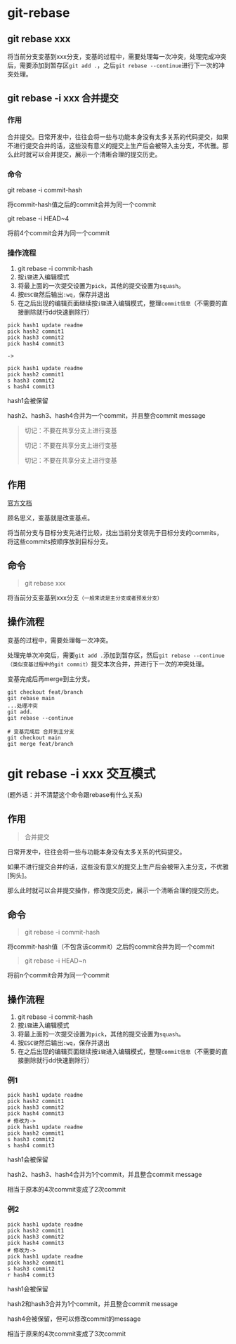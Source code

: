 # git-rebase

## git rebase xxx

将当前分支变基到xxx分支，变基的过程中，需要处理每一次冲突，处理完成冲突后，需要添加到暂存区`git add .`，之后`git rebase --continue`进行下一次的冲突处理。

## git rebase -i xxx 合并提交

### 作用
合并提交。日常开发中，往往会将一些与功能本身没有太多关系的代码提交，如果不进行提交合并的话，这些没有意义的提交上生产后会被带入主分支，不优雅。那么此时就可以合并提交，展示一个清晰合理的提交历史。

### 命令
git rebase -i commit-hash

将commit-hash值之后的commit合并为同一个commit

git rebase -i HEAD~4

将前4个commit合并为同一个commit

### 操作流程
1. git rebase -i commit-hash
2. 按`i键`进入编辑模式
3. 将最上面的一次提交设置为`pick`，其他的提交设置为`squash`。
4. 按`ESC键`然后输出`:wq`，保存并退出
5. 在之后出现的编辑页面继续按`i键`进入编辑模式，整理`commit信息`（不需要的直接删除就行dd快速删除行）


```
pick hash1 update readme
pick hash2 commit1
pick hash3 commit2
pick hash4 commit3

->

pick hash1 update readme
pick hash2 commit1
s hash3 commit2
s hash4 commit3
```
hash1会被保留

hash2、hash3、hash4合并为一个commit，并且整合commit message

> 切记：不要在共享分支上进行变基
> 
> 切记：不要在共享分支上进行变基
> 
> 切记：不要在共享分支上进行变基

## 作用
[官方文档](https://git-scm.com/book/zh/v2/Git-%E5%88%86%E6%94%AF-%E5%8F%98%E5%9F%BA)

顾名思义，变基就是改变基点。

将当前分支与目标分支先进行比较，找出当前分支领先于目标分支的commits，将这些commits按顺序放到目标分支。

## 命令
> git rebase xxx

将当前分支变基到xxx分支`（一般来说是主分支或者预发分支）`

## 操作流程
变基的过程中，需要处理每一次冲突。

处理完单次冲突后，需要`git add .`添加到暂存区，然后`git rebase --continue（类似变基过程中的git commit）`提交本次合并，并进行下一次的冲突处理。

变基完成后再merge到主分支。
```
git checkout feat/branch
git rebase main
...处理冲突
git add.
git rebase --continue

# 变基完成后 合并到主分支
git checkout main
git merge feat/branch
```

# git rebase -i xxx 交互模式
(题外话：并不清楚这个命令跟rebase有什么关系)

## 作用
> 合并提交

日常开发中，往往会将一些与功能本身没有太多关系的代码提交。

如果不进行提交合并的话，这些没有意义的提交上生产后会被带入主分支，不优雅[狗头]。

那么此时就可以合并提交操作，修改提交历史，展示一个清晰合理的提交历史。

## 命令
> git rebase -i commit-hash

将commit-hash值（不包含该commit）之后的commit合并为同一个commit

> git rebase -i HEAD~n

将前n个commit合并为同一个commit

## 操作流程
1. git rebase -i commit-hash
2. 按`i键`进入编辑模式
3. 将最上面的一次提交设置为`pick`，其他的提交设置为`squash`。
4. 按`ESC键`然后输出`:wq`，保存并退出
5. 在之后出现的编辑页面继续按`i键`进入编辑模式，整理`commit信息`（不需要的直接删除就行dd快速删除行）

### 例1
```
pick hash1 update readme
pick hash2 commit1
pick hash3 commit2
pick hash4 commit3
# 修改为->
pick hash1 update readme
pick hash2 commit1
s hash3 commit2
s hash4 commit3
```
hash1会被保留

hash2、hash3、hash4合并为1个commit，并且整合commit message

相当于原本的4次commit变成了2次commit

### 例2
```
pick hash1 update readme
pick hash2 commit1
pick hash3 commit2
pick hash4 commit3
# 修改为->
pick hash1 update readme
pick hash2 commit1
s hash3 commit2
r hash4 commit3
```
hash1会被保留

hash2和hash3合并为1个commit，并且整合commit message

hash4会被保留，但可以修改commit的message

相当于原来的4次commit变成了3次commit